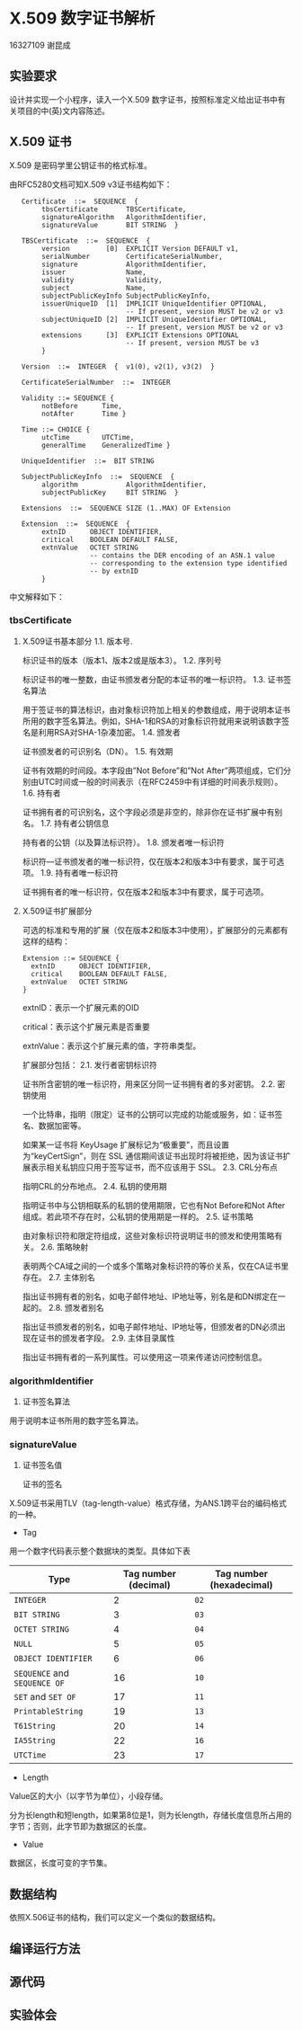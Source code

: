# X.509 数字证书解析

16327109 谢昆成

## 实验要求

设计并实现一个小程序，读入一个X.509 数字证书，按照标准定义给出证书中有关项目的中(英)文内容陈述。

## X.509 证书

X.509 是密码学里公钥证书的格式标准。

由RFC5280文档可知X.509 v3证书结构如下：

```
   Certificate  ::=  SEQUENCE  {
        tbsCertificate       TBSCertificate,
        signatureAlgorithm   AlgorithmIdentifier,
        signatureValue       BIT STRING  }

   TBSCertificate  ::=  SEQUENCE  {
        version         [0]  EXPLICIT Version DEFAULT v1,
        serialNumber         CertificateSerialNumber,
        signature            AlgorithmIdentifier,
        issuer               Name,
        validity             Validity,
        subject              Name,
        subjectPublicKeyInfo SubjectPublicKeyInfo,
        issuerUniqueID  [1]  IMPLICIT UniqueIdentifier OPTIONAL,
                             -- If present, version MUST be v2 or v3
        subjectUniqueID [2]  IMPLICIT UniqueIdentifier OPTIONAL,
                             -- If present, version MUST be v2 or v3
        extensions      [3]  EXPLICIT Extensions OPTIONAL
                             -- If present, version MUST be v3
        }

   Version  ::=  INTEGER  {  v1(0), v2(1), v3(2)  }

   CertificateSerialNumber  ::=  INTEGER

   Validity ::= SEQUENCE {
        notBefore      Time,
        notAfter       Time }

   Time ::= CHOICE {
        utcTime        UTCTime,
        generalTime    GeneralizedTime }

   UniqueIdentifier  ::=  BIT STRING

   SubjectPublicKeyInfo  ::=  SEQUENCE  {
        algorithm            AlgorithmIdentifier,
        subjectPublicKey     BIT STRING  }

   Extensions  ::=  SEQUENCE SIZE (1..MAX) OF Extension

   Extension  ::=  SEQUENCE  {
        extnID      OBJECT IDENTIFIER,
        critical    BOOLEAN DEFAULT FALSE,
        extnValue   OCTET STRING
                    -- contains the DER encoding of an ASN.1 value
                    -- corresponding to the extension type identified
                    -- by extnID
        }
```

中文解释如下：

### tbsCertificate

1. X.509证书基本部分
   1.1. 版本号.

   标识证书的版本（版本1、版本2或是版本3）。
   1.2. 序列号

   标识证书的唯一整数，由证书颁发者分配的本证书的唯一标识符。
   1.3. 证书签名算法

   用于签证书的算法标识，由对象标识符加上相关的参数组成，用于说明本证书所用的数字签名算法。例如，SHA-1和RSA的对象标识符就用来说明该数字签名是利用RSA对SHA-1杂凑加密。
   1.4. 颁发者

   证书颁发者的可识别名（DN）。
   1.5. 有效期

   证书有效期的时间段。本字段由”Not Before”和”Not After”两项组成，它们分别由UTC时间或一般的时间表示（在RFC2459中有详细的时间表示规则）。
   1.6. 持有者

   证书拥有者的可识别名，这个字段必须是非空的，除非你在证书扩展中有别名。
   1.7. 持有者公钥信息

   持有者的公钥（以及算法标识符）。
   1.8. 颁发者唯一标识符

   标识符—证书颁发者的唯一标识符，仅在版本2和版本3中有要求，属于可选项。
   1.9. 持有者唯一标识符

   证书拥有者的唯一标识符，仅在版本2和版本3中有要求，属于可选项。

2. X.509证书扩展部分

   可选的标准和专用的扩展（仅在版本2和版本3中使用），扩展部分的元素都有这样的结构：
   
   ```
   Extension ::= SEQUENCE {
     extnID      OBJECT IDENTIFIER,
     critical    BOOLEAN DEFAULT FALSE,    
     extnValue   OCTET STRING 
   }
   ```
   
   extnID：表示一个扩展元素的OID
   
   critical：表示这个扩展元素是否重要
   
   extnValue：表示这个扩展元素的值，字符串类型。
   
   扩展部分包括：
   2.1. 发行者密钥标识符
   
   证书所含密钥的唯一标识符，用来区分同一证书拥有者的多对密钥。
   2.2. 密钥使用
   
   一个比特串，指明（限定）证书的公钥可以完成的功能或服务，如：证书签名、数据加密等。
   
   如果某一证书将 KeyUsage 扩展标记为“极重要”，而且设置为“keyCertSign”，则在 SSL 通信期间该证书出现时将被拒绝，因为该证书扩展表示相关私钥应只用于签写证书，而不应该用于 SSL。
   2.3. CRL分布点
   
   指明CRL的分布地点。
   2.4. 私钥的使用期
   
   指明证书中与公钥相联系的私钥的使用期限，它也有Not Before和Not After组成。若此项不存在时，公私钥的使用期是一样的。
   2.5. 证书策略
   
   由对象标识符和限定符组成，这些对象标识符说明证书的颁发和使用策略有关。
   2.6. 策略映射
   
   表明两个CA域之间的一个或多个策略对象标识符的等价关系，仅在CA证书里存在。
   2.7. 主体别名
   
   指出证书拥有者的别名，如电子邮件地址、IP地址等，别名是和DN绑定在一起的。
   2.8. 颁发者别名
   
   指出证书颁发者的别名，如电子邮件地址、IP地址等，但颁发者的DN必须出现在证书的颁发者字段。
   2.9. 主体目录属性
   
   指出证书拥有者的一系列属性。可以使用这一项来传递访问控制信息。
   
   
   

### algorithmIdentifier

   1. 证书签名算法

   用于说明本证书所用的数字签名算法。

### signatureValue

1. 证书签名值

   证书的签名



X.509证书采用TLV（tag-length-value）格式存储，为ANS.1跨平台的编码格式的一种。

- Tag

用一个数字代码表示整个数据块的类型。具体如下表

| Type                         | Tag number (decimal) | Tag number (hexadecimal) |
| ---------------------------- | -------------------- | ------------------------ |
| `INTEGER`                    | 2                    | `02`                     |
| `BIT STRING`                 | 3                    | `03`                     |
| `OCTET STRING`               | 4                    | `04`                     |
| `NULL`                       | 5                    | `05`                     |
| `OBJECT IDENTIFIER`          | 6                    | `06`                     |
| `SEQUENCE` and `SEQUENCE OF` | 16                   | `10`                     |
| `SET` and `SET OF`           | 17                   | `11`                     |
| `PrintableString`            | 19                   | `13`                     |
| `T61String`                  | 20                   | `14`                     |
| `IA5String`                  | 22                   | `16`                     |
| `UTCTime`                    | 23                   | `17`                     |

- Length

Value区的大小（以字节为单位），小段存储。

分为长length和短length，如果第8位是1，则为长length，存储长度信息所占用的字节；否则，此字节即为数据区的长度。

- Value

数据区，长度可变的字节集。

## 数据结构

依照X.506证书的结构，我们可以定义一个类似的数据结构。



## 编译运行方法



## 源代码



## 实验体会